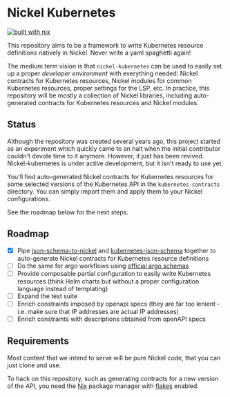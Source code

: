 # Nickel Kubernetes

[![built with nix](https://builtwithnix.org/badge.svg)](https://builtwithnix.org)

This repository aims to be a framework to write Kubernetes resource definitions
natively in Nickel. Never write a yaml spaghetti again!

The medium term vision is that `nickel-kubernetes` can be used to easily set up
a proper _developer environment_ with everything needed: Nickel contracts for
Kubernetes resources, Nickel modules for common Kubernetes resources, proper
settings for the LSP, etc. In practice, this repository will be mostly a
collection of Nickel libraries, including auto-generated contracts for
Kubernetes resources and Nickel modules.

## Status

Although the repository was created several years ago, this project started as
an experiment which quickly came to an halt when the initial contributor
couldn't devote time to it anymore. However, it just has been revived.
Nickel-kubernetes is under active development, but it isn't ready to use yet.

You'll find auto-generated Nickel contracts for Kubernetes resources for some
selected versions of the Kubernetes API in the `kubernetes-contracts` directory.
You can simply import them and apply them to your Nickel configurations.

See the roadmap below for the next steps.

## Roadmap

- [x] Pipe
   [json-schema-to-nickel](https://github.com/nickel-lang/json-schema-to-nickel)
   and [kubernetes-json-schema](https://github.com/yannh/kubernetes-json-schema)
   together to auto-generate Nickel contracts for Kubernetes resource
   definitions
- [ ] Do the same for argo workflows using [official argo schemas](https://github.com/argoproj/argo-workflows/tree/main/api/jsonschema)
- [ ] Provide composable partial configuration to easily write Kubernetes
   resources (think Helm charts but without a proper configuration language
   instead of templating)
- [ ] Expand the test suite
- [ ] Enrich constraints imposed by openapi specs (they are far too lenient -
      i.e. make sure that IP addresses are actual IP addresses)
- [ ] Enrich constraints with descriptions obtained from openAPI specs

## Requirements

Most content that we intend to serve will be pure Nickel code, that you can just
clone and use.

To hack on this repository, such as generating contracts for a new version of
the API, you need the [Nix](https://nixos.org/download.html) package manager
with [flakes](https://nixos.wiki/wiki/Flakes#Non-NixOS) enabled.
